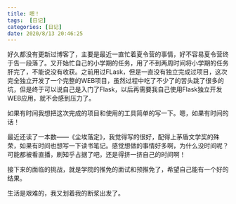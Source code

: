 ```yaml
---
title: 嗯！
tags:  [日记]
categories: [日记]
date: 2020/8/13 20:46:25
---
```


好久都没有更新过博客了，主要是最近一直忙着夏令营的事情，好不容易夏令营终于告一段落了。又开始忙自己的小学期的任务，用了不到两周时间将小学期的任务肝完了，不能说没有收获。之前用过FLask，但是一直没有独立完成过项目，这次完全独立开发了一个完整的WEB项目，虽然过程中吃了不少了的苦头跳了很多的坑，但是终于可以说自己是入门了Flask，以后再需要我自己使用Flask独立开发WEB应用，就不会感到压力了。

如果有时间我想把这次完成的项目和使用的工具简单的写一下。嗯，如果有时间的话！

最近还读了一本数——《尘埃落定》，我觉得写的很好，配得上茅盾文学奖的殊荣，如果有时间也想写一下读书笔记。感觉想做的事情好多啊，为什么没时间呢？可能都被看直播，刷知乎占据了吧，还是得挤一挤自己的时间啊！

接下来的面临的挑战，就是学院的推免的面试和预推免了，希望自己能有一个好的结果。

生活是艰难的，我又划着我的断浆出发了。



